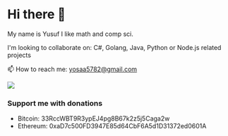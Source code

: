 # Hi there 👋

My name is Yusuf
I like math and comp sci.

I'm looking to collaborate on: C#, Golang, Java, Python or Node.js related projects

📫 How to reach me: <yosaa5782@gmail.com>

![](https://imgs.xkcd.com/comics/travelling_salesman_problem.png)

### Support me with donations
- Bitcoin: 33RccWBT9R3ypEJ4pg8B67k2z5j5Caga2w
- Ethereum: 0xaD7c500FD3947E85d64CbF6A5d1D31372ed0601A
